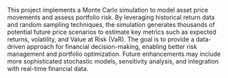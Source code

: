 This project implements a Monte Carlo simulation to model asset price movements and assess portfolio risk. By leveraging historical return data and random sampling techniques, the simulation generates thousands of potential future price scenarios to estimate key metrics such as expected returns, volatility, and Value at Risk (VaR). The goal is to provide a data-driven approach for financial decision-making, enabling better risk management and portfolio optimization. Future enhancements may include more sophisticated stochastic models, sensitivity analysis, and integration with real-time financial data.

